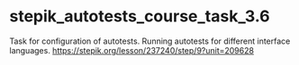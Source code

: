 # stepik_autotests_course_task_3.6
Task for configuration of autotests. Running autotests for different interface languages.
https://stepik.org/lesson/237240/step/9?unit=209628